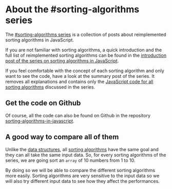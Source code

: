 # About the #sorting-algorithms series

The [#sorting-algorithms series](/category/sorting-algorithms-in-javascript) is a collection of posts about reimplemented sorting algorithms in JavaScript.

If you are not familiar with sorting algorithms, a quick introduction and the full list of reimplemented sorting algorithms can be found in the [introduction post of the series on sorting algorithms in JavaScript](/sorting-algorithms-in-javascript/sorting-algorithms-in-javascript).

If you feel comfortable with the concept of each sorting algorithm and only want to see the code, have a look at the summary post of the series. It removes all explanations and contains only the [JavaScript code for all sorting algorithms](/sorting-algorithms-in-javascript/sorting-algorithms-in-javascript-all-the-code) discussed in the series.

## Get the code on Github

Of course, all the code can also be found on Github in the repository [sorting-algorithms-in-javascript](https://github.com/benoitvallon/sorting-algorithms-in-javascript).

## A good way to compare all of them

Unlike the [data structures](/data-structures-in-javascript/data-structures-in-javascript/), all [sorting algorithms](/sorting-algorithms-in-javascript/sorting-algorithms-in-javascript) have the same goal and they can all take the same input data. So, for every sorting algorithms of the series, we are going sort an `array` of 10 numbers from 1 to 10.

By doing so we will be able to compare the different sorting algorithms more easily. Sorting algorithms are very sensitive to the input data so we will also try different input data to see how they affect the performances.
